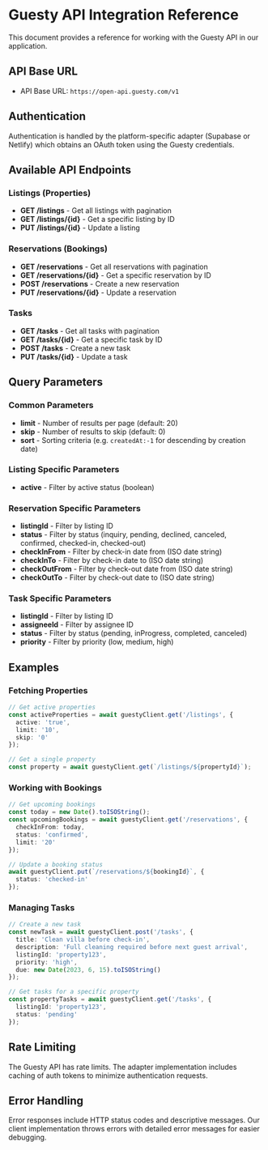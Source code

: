 
# Guesty API Integration Reference

This document provides a reference for working with the Guesty API in our application.

## API Base URL
- API Base URL: `https://open-api.guesty.com/v1`

## Authentication
Authentication is handled by the platform-specific adapter (Supabase or Netlify) which obtains an OAuth token using the Guesty credentials.

## Available API Endpoints

### Listings (Properties)
- **GET /listings** - Get all listings with pagination
- **GET /listings/{id}** - Get a specific listing by ID
- **PUT /listings/{id}** - Update a listing

### Reservations (Bookings)
- **GET /reservations** - Get all reservations with pagination
- **GET /reservations/{id}** - Get a specific reservation by ID
- **POST /reservations** - Create a new reservation
- **PUT /reservations/{id}** - Update a reservation

### Tasks
- **GET /tasks** - Get all tasks with pagination
- **GET /tasks/{id}** - Get a specific task by ID
- **POST /tasks** - Create a new task
- **PUT /tasks/{id}** - Update a task

## Query Parameters

### Common Parameters
- **limit** - Number of results per page (default: 20)
- **skip** - Number of results to skip (default: 0)
- **sort** - Sorting criteria (e.g. `createdAt:-1` for descending by creation date)

### Listing Specific Parameters
- **active** - Filter by active status (boolean)

### Reservation Specific Parameters
- **listingId** - Filter by listing ID
- **status** - Filter by status (inquiry, pending, declined, canceled, confirmed, checked-in, checked-out)
- **checkInFrom** - Filter by check-in date from (ISO date string)
- **checkInTo** - Filter by check-in date to (ISO date string)
- **checkOutFrom** - Filter by check-out date from (ISO date string)
- **checkOutTo** - Filter by check-out date to (ISO date string)

### Task Specific Parameters
- **listingId** - Filter by listing ID
- **assigneeId** - Filter by assignee ID
- **status** - Filter by status (pending, inProgress, completed, canceled)
- **priority** - Filter by priority (low, medium, high)

## Examples

### Fetching Properties
```typescript
// Get active properties
const activeProperties = await guestyClient.get('/listings', { 
  active: 'true',
  limit: '10',
  skip: '0' 
});

// Get a single property
const property = await guestyClient.get(`/listings/${propertyId}`);
```

### Working with Bookings
```typescript
// Get upcoming bookings
const today = new Date().toISOString();
const upcomingBookings = await guestyClient.get('/reservations', {
  checkInFrom: today,
  status: 'confirmed',
  limit: '20'
});

// Update a booking status
await guestyClient.put(`/reservations/${bookingId}`, {
  status: 'checked-in'
});
```

### Managing Tasks
```typescript
// Create a new task
const newTask = await guestyClient.post('/tasks', {
  title: 'Clean villa before check-in',
  description: 'Full cleaning required before next guest arrival',
  listingId: 'property123',
  priority: 'high',
  due: new Date(2023, 6, 15).toISOString()
});

// Get tasks for a specific property
const propertyTasks = await guestyClient.get('/tasks', {
  listingId: 'property123',
  status: 'pending'
});
```

## Rate Limiting
The Guesty API has rate limits. The adapter implementation includes caching of auth tokens to minimize authentication requests.

## Error Handling
Error responses include HTTP status codes and descriptive messages. Our client implementation throws errors with detailed error messages for easier debugging.
